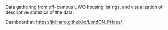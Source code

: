 Data gathering from off-campus UWO housing listings, and visualization of descriptive statistics of the data.

Dashboard at: https://jidinaro.github.io/LondON_Prices/

